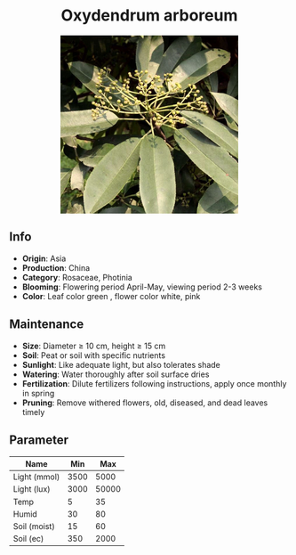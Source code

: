 <h1 align='center'>Oxydendrum arboreum</h1>
<p align="center">
    <img 
        align='center'
        width='320'
        src="../images/oxydendrum arboreum.png" 
        alt='Oxydendrum arboreum' />
</p>

## Info

 - **Origin**: Asia
 - **Production**: China
 - **Category**: Rosaceae, Photinia
 - **Blooming**: Flowering period April-May, viewing period 2-3 weeks
 - **Color**: Leaf color green , flower color white, pink

## Maintenance

 - **Size**: Diameter ≥ 10 cm, height ≥ 15 cm
 - **Soil**: Peat or soil with specific nutrients
 - **Sunlight**: Like adequate light, but also tolerates shade
 - **Watering**: Water thoroughly after soil surface dries
 - **Fertilization**: Dilute fertilizers following instructions, apply once monthly in spring
 - **Pruning**: Remove withered flowers, old, diseased, and dead leaves timely

## Parameter

| Name         | Min  | Max   |
|--------------|------|-------|
| Light (mmol) | 3500 | 5000  |
| Light (lux)  | 3000 | 50000 |
| Temp         | 5    | 35    |
| Humid        | 30   | 80    |
| Soil (moist) | 15   | 60    |
| Soil (ec)    | 350  | 2000  |